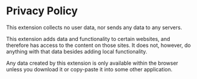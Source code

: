 # Privacy Policy

This extension collects no user data, nor sends any data to any servers.

This extension adds data and functionality to certain websites, and therefore has access to the content on those sites. It does not, however, do anything with that data besides adding local functionality.

Any data created by this extension is only available within the browser unless you download it or copy-paste it into some other application.